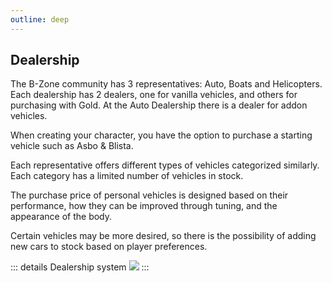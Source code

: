```yaml
---
outline: deep
---
```


## Dealership

The B-Zone community has 3 representatives: Auto, Boats and Helicopters. Each dealership has 2 dealers, one for vanilla vehicles, and others for purchasing with Gold. At the Auto Dealership there is a dealer for addon vehicles.

When creating your character, you have the option to purchase a starting vehicle such as Asbo & Blista.

Each representative offers different types of vehicles categorized similarly. Each category has a limited number of vehicles in stock.

The purchase price of personal vehicles is designed based on their performance, how they can be improved through tuning, and the appearance of the body.

Certain vehicles may be more desired, so there is the possibility of adding new cars to stock based on player preferences.

::: details Dealership system
  <img src="https://i.imgur.com/js2QYCL.gif"/>
:::
